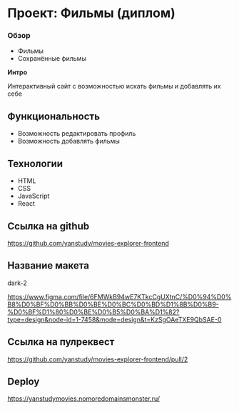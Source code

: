 # Проект: Фильмы (диплом)

### Обзор

- Фильмы
- Сохранённые фильмы

**Интро**

Интерактивный сайт с возможностью искать фильмы и добавлять их себе

## Функциональность

- Возможность редактировать профиль
- Возможность добавлять фильмы

## Технологии

- HTML
- CSS
- JavaScript
- React

## Ссылка на github

https://github.com/yanstudy/movies-explorer-frontend

## Название макета

dark-2

https://www.figma.com/file/6FMWkB94wE7KTkcCgUXtnC/%D0%94%D0%B8%D0%BF%D0%BB%D0%BE%D0%BC%D0%BD%D1%8B%D0%B9-%D0%BF%D1%80%D0%BE%D0%B5%D0%BA%D1%82?type=design&node-id=1-7458&mode=design&t=KzSgOAeTXE9QbSAE-0

## Ссылка на пулреквест

https://github.com/yanstudy/movies-explorer-frontend/pull/2

## Deploy

https://yanstudymovies.nomoredomainsmonster.ru/
